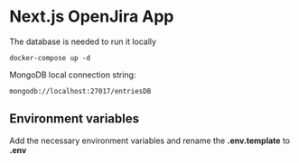 # Next.js OpenJira App

The database is needed to run it locally

```
docker-compose up -d
```

MongoDB local connection string:

```
mongodb://localhost:27017/entriesDB
```

## Environment variables

Add the necessary environment variables and rename the **.env.template** to **.env**
